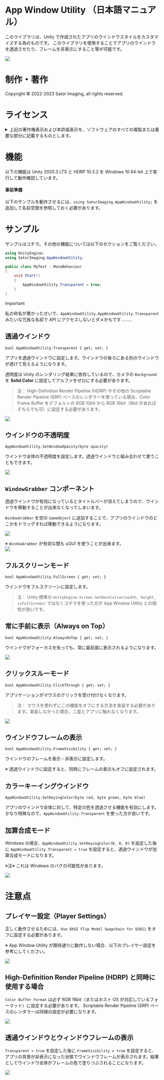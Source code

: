 App Window Utility （日本語マニュアル）
======================================

このライブラリは、Unity で作成されたアプリのウインドウスタイルをカスタマイズする為のものです。
このライブラリを使用することでアプリのウインドウを透過させたり、フレームを非表示にすること等が可能です。

![](https://github.com/sator-imaging/sator-imaging.github.io/blob/master/AppWindowUtility/images/Opacity.gif?raw=true)



# 制作・著作

Copyright &copy; 2022-2023 Sator Imaging, all rights reserved.



# ライセンス

<p>
<details>
<summary>上記の著作権表示および本許諾表示を、ソフトウェアのすべての複製または重要な部分に記載するものとします。</summary>

```text
MIT License

Copyright (c) 2022-2023 Sator Imaging

Permission is hereby granted, free of charge, to any person obtaining a copy
of this software and associated documentation files (the "Software"), to deal
in the Software without restriction, including without limitation the rights
to use, copy, modify, merge, publish, distribute, sublicense, and/or sell
copies of the Software, and to permit persons to whom the Software is
furnished to do so, subject to the following conditions:

The above copyright notice and this permission notice shall be included in all
copies or substantial portions of the Software.

THE SOFTWARE IS PROVIDED "AS IS", WITHOUT WARRANTY OF ANY KIND, EXPRESS OR
IMPLIED, INCLUDING BUT NOT LIMITED TO THE WARRANTIES OF MERCHANTABILITY,
FITNESS FOR A PARTICULAR PURPOSE AND NONINFRINGEMENT. IN NO EVENT SHALL THE
AUTHORS OR COPYRIGHT HOLDERS BE LIABLE FOR ANY CLAIM, DAMAGES OR OTHER
LIABILITY, WHETHER IN AN ACTION OF CONTRACT, TORT OR OTHERWISE, ARISING FROM,
OUT OF OR IN CONNECTION WITH THE SOFTWARE OR THE USE OR OTHER DEALINGS IN THE
SOFTWARE.
```

</details>
</p>




# 機能

以下の機能は Unity 2020.3 LTS と HDRP 10.3.2 を Windows 10 64-bit 上で実行して動作確認しています。


#### 事前準備

以下のサンプルを動作させるには、`using SatorImaging.AppWindowUtility;` を追加して名前空間を参照しておく必要があります。




# サンプル

サンプルはコチラ。その他の機能については以下のセクションをご覧ください。

```csharp
using UnityEngine;
using SatorImaging.AppWindowUtility;

public class MyTest : MonoBehaviour
{
    void Start()
    {
        AppWindowUtility.Transparent = true;
    }
}
```

> [!IMPORTANT]
> 私の命名が悪かったせいで、`AppWindowUtility.AppWindowUtility.Transparent` みたいな冗長な名前で API にアクセスしないとダメかもです………



## 透過ウインドウ

`bool AppWindowUtility.Transparent { get; set; }`

アプリを透過ウインドウに設定します。ウインドウの後ろにある別のウインドウが透けて見えるようになります。

透明度は Unity のレンダリング結果に依存しているので、カメラの `Background` を **Solid Color** に設定してアルファをゼロにする必要があります。

> 注： High-Definition Render Pipeline (HDRP) やその他の Scriptable Render Pipeline (SRP) ベースのレンダラーを使っている場合、Color Frame Buffer をデフォルトの RGB 10bit から RGB 16bit（8bit があればそちらでも可）に設定する必要があります。

<img src="https://dl.dropbox.com/s/sntvylmfgrrfw9w/Transparent.gif?dl=1" />



## ウインドウの不透明度

`AppWindowUtility.SetWindowOpacity(byte opacity)`

ウインドウ全体の不透明度を設定します。透過ウインドウと組み合わせて使うこともできます。

<img src="https://dl.dropbox.com/s/clu72kycyq2isvn/Opacity.gif?dl=1" />



## `WindowGrabber` コンポーネント

透過ウインドウが有効になっているとタイトルバーが消えてしまうので、ウインドウを移動することが出来なくなってしまいます。

`WindowGrabber` を空の `GameObject` に追加することで、アプリのウインドウのどこかをドラッグすれば移動できるようになります。

<img src="https://dl.dropbox.com/s/oxcnjfdkdshogf0/MoveWindow_WindowGrabber.png?dl=1" />



※ `WindowGrabber` が有効な間も uGUI を使うことが出来ます。  
<img src="https://dl.dropbox.com/s/etmsd3zb0muhltd/MoveWindow.gif?dl=1" />



## フルスクリーンモード

`bool AppWindowUtility.FullScreen { get; set; }`

ウインドウをフルスクリーンに設定します。

> 注： Unity 標準の `UnityEngine.Screen.SetResolution(width, height, isFullScreen)` ではなくコチラを使った方が App Window Utility との相性が良いです。




## 常に手前に表示（Always on Top）

`bool AppWindowUtility.AlwaysOnTop { get; set; }`

ウインドウがフォーカスを失っても、常に最前面に表示されるようになります。

<img src="https://dl.dropbox.com/s/sip8uw1d91osdii/AlwaysOnTop.gif?dl=1" />



## クリックスルーモード

`bool AppWindowUtility.ClickThrough { get; set; }`

アプリケーションがマウスのクリックを受け付けなくなります。

> 注： マウスを使わずにこの機能をオフにする方法を実装する必要があります。実装しなかった場合、二度とアプリに触れなくなります。

<img src="https://dl.dropbox.com/s/o27h63u7g5tg9mm/ClickThru_B.gif?dl=1" />



## ウインドウフレームの表示

`bool AppWindowUtility.FrameVisibility { get; set; }`

ウインドウのフレームを表示・非表示に設定します。

※ 透過ウインドウに設定すると、同時にフレームの表示もオフに設定されます。



## カラーキーイングウインドウ

`AppWindowUtility.SetKeyingColor(byte red, byte green, byte blue)`

アプリのウインドウ全体に対して、特定の色を透過させる機能を有効にします。
かなり特殊なので、`AppWindowUtility.Transparent` を使った方が良いです。



## 加算合成モード

Windows の場合、`AppWindowUtility.SetKeyingColor(0, 0, 0)` を設定した後に `AppWindowUtility.Transparent = true` を設定すると、透過ウインドウが加算合成モードになります。

※注※ これは Windows のバグの可能性があります。

<img src="https://dl.dropbox.com/s/nt5mmncsz6cfvh6/AdditiveComposition.gif?dl=1" />



# 注意点


## プレイヤー設定（Player Settings）

正しく動作させるためには、`Use DXGI Flip Model Swapchain for D3D11` をオフに設定する必要があります。

※ App Window Utility が期待通りに動作しない場合、以下のプレイヤー設定を参考にしてください。

<img src="https://dl.dropbox.com/s/72ii6o5dj7yxqtt/Notes_PlayerSettings.png?dl=1" />



## High-Definition Render Pipeline (HDRP) と同時に使用する場合

`Color Buffer Format` は必ず RGB 16bit（またはホスト OS が対応しているフォーマット）に設定する必要があります。
Scriptable Render Pipeline (SRP) ベースのレンダラーは同様の設定が必要になります。

<img src="https://dl.dropbox.com/s/d1qieutmog4npbw/Notes_HDRP.png?dl=1" />



## 透過ウインドウとウィンドウフレームの表示

`Transparent = true` を設定した後に `FrameVisibility = true` を設定すると、アプリの背景が非表示になった状態でウインドウフレームが表示されます。結果としてウインドウ全体がフレームの色で塗りつぶされることになります。

<img src="https://dl.dropbox.com/s/sr55jdguin250ic/Notes_TransparentThenShowFrame.gif?dl=1" />
